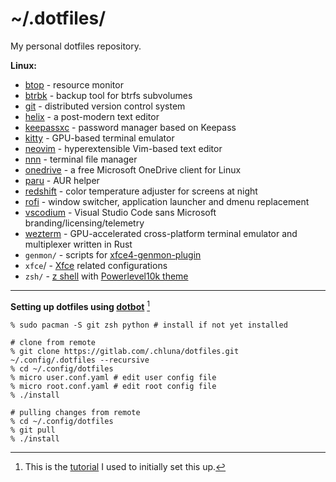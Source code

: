 # ~/.dotfiles/

My personal dotfiles repository.

__Linux:__

* [btop](https://github.com/aristocratos/btop) - resource monitor
* [btrbk](https://digint.ch/btrbk/) - backup tool for btrfs subvolumes
* [git](https://git-scm.com/) - distributed version control system
* [helix](https://helix-editor.com/) - a post-modern text editor
* [keepassxc](https://github.com/keepassxreboot/keepassxc) - password manager based on Keepass
* [kitty](https://sw.kovidgoyal.net/kitty/) - GPU-based terminal emulator
* [neovim](https://neovim.io/) - hyperextensible Vim-based text editor
* [nnn](https://github.com/jarun/nnn) - terminal file manager
* [onedrive](https://abraunegg.github.io/) - a free Microsoft OneDrive client for Linux
* [paru](https://github.com/Morganamilo/paru) - AUR helper
* [redshift](http://jonls.dk/redshift) - color temperature adjuster for screens at night
* [rofi](https://github.com/davatorium/rofi) - window switcher, application launcher and dmenu replacement
* [vscodium](https://vscodium.com) - Visual Studio Code sans Microsoft branding/licensing/telemetry
* [wezterm](https://wezfurlong.org/wezterm/) - GPU-accelerated cross-platform terminal emulator and multiplexer written in Rust
* `genmon/` - scripts for [xfce4-genmon-plugin](https://docs.xfce.org/panel-plugins/xfce4-genmon-plugin)
* `xfce`/ - [Xfce](https://xfce.org/) related configurations
* `zsh/` - [z shell](https://www.zsh.org/) with [Powerlevel10k theme](https://github.com/romkatv/powerlevel10k)

---

__Setting up dotfiles using [dotbot](https://github.com/anishathalye/dotbot)__ [^1]

```shell
% sudo pacman -S git zsh python # install if not yet installed

# clone from remote
% git clone https://gitlab.com/.chluna/dotfiles.git ~/.config/.dotfiles --recursive
% cd ~/.config/dotfiles
% micro user.conf.yaml # edit user config file
% micro root.conf.yaml # edit root config file
% ./install

# pulling changes from remote
% cd ~/.config/dotfiles
% git pull
% ./install
```
[^1]: This is the [tutorial](https://www.elliotdenolf.com/posts/bootstrap-your-dotfiles-with-dotbot) I used to initially set this up.
